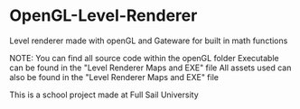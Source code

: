 # OpenGL-Level-Renderer
Level renderer made with openGL and Gateware for built in math functions

NOTE:
You can find all source code within the openGL folder
Executable can be found in the "Level Renderer Maps and EXE" file
All assets used can also be found in the "Level Renderer Maps and EXE" file

This is a school project made at Full Sail University
